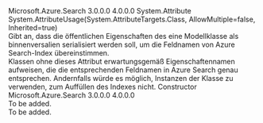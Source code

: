 <Type Name="SerializePropertyNamesAsCamelCaseAttribute" FullName="Microsoft.Azure.Search.Models.SerializePropertyNamesAsCamelCaseAttribute">
  <TypeSignature Language="C#" Value="public class SerializePropertyNamesAsCamelCaseAttribute : Attribute" />
  <TypeSignature Language="ILAsm" Value=".class public auto ansi beforefieldinit SerializePropertyNamesAsCamelCaseAttribute extends System.Attribute" />
  <TypeSignature Language="DocId" Value="T:Microsoft.Azure.Search.Models.SerializePropertyNamesAsCamelCaseAttribute" />
  <TypeSignature Language="VB.NET" Value="Public Class SerializePropertyNamesAsCamelCaseAttribute&#xA;Inherits Attribute" />
  <TypeSignature Language="F#" Value="type SerializePropertyNamesAsCamelCaseAttribute = class&#xA;    inherit Attribute" />
  <AssemblyInfo>
    <AssemblyName>Microsoft.Azure.Search</AssemblyName>
    <AssemblyVersion>3.0.0.0</AssemblyVersion>
    <AssemblyVersion>4.0.0.0</AssemblyVersion>
  </AssemblyInfo>
  <Base>
    <BaseTypeName>System.Attribute</BaseTypeName>
  </Base>
  <Interfaces />
  <Attributes>
    <Attribute>
      <AttributeName>System.AttributeUsage(System.AttributeTargets.Class, AllowMultiple=false, Inherited=true)</AttributeName>
    </Attribute>
  </Attributes>
  <Docs>
    <summary>
            Gibt an, dass die öffentlichen Eigenschaften des eine Modellklasse als binnenversalien serialisiert werden soll, um die Feldnamen von Azure Search-Index übereinstimmen.
            </summary>
    <remarks>
            Klassen ohne dieses Attribut erwartungsgemäß Eigenschaftennamen aufweisen, die die entsprechenden Feldnamen in Azure Search genau entsprechen. Andernfalls würde es möglich, Instanzen der Klasse zu verwenden, zum Auffüllen des Indexes nicht.
            </remarks>
  </Docs>
  <Members>
    <Member MemberName=".ctor">
      <MemberSignature Language="C#" Value="public SerializePropertyNamesAsCamelCaseAttribute ();" />
      <MemberSignature Language="ILAsm" Value=".method public hidebysig specialname rtspecialname instance void .ctor() cil managed" />
      <MemberSignature Language="DocId" Value="M:Microsoft.Azure.Search.Models.SerializePropertyNamesAsCamelCaseAttribute.#ctor" />
      <MemberSignature Language="VB.NET" Value="Public Sub New ()" />
      <MemberType>Constructor</MemberType>
      <AssemblyInfo>
        <AssemblyName>Microsoft.Azure.Search</AssemblyName>
        <AssemblyVersion>3.0.0.0</AssemblyVersion>
        <AssemblyVersion>4.0.0.0</AssemblyVersion>
      </AssemblyInfo>
      <Parameters />
      <Docs>
        <summary>To be added.</summary>
        <remarks>To be added.</remarks>
      </Docs>
    </Member>
  </Members>
</Type>